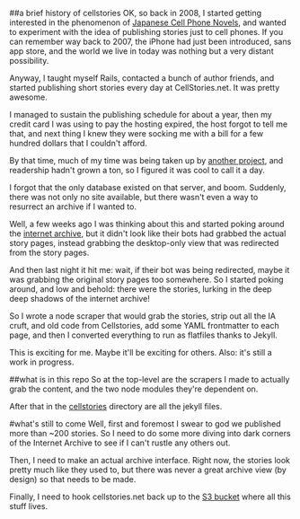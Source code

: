 ##a brief history of cellstories
OK, so back in 2008, I started getting interested in the phenomenon of [Japanese Cell Phone Novels](http://www.nytimes.com/2008/01/20/world/asia/20japan.html?pagewanted=all), and wanted to experiment with the idea of publishing stories just to cell phones. If you can remember way back to 2007, the iPhone had just been introduced, sans app store, and the world we live in today was nothing but a very distant possibility. 

Anyway, I taught myself Rails, contacted a bunch of author friends, and started publishing short stories every day at CellStories.net. It was pretty awesome.

I managed to sustain the publishing schedule for about a year, then my credit card I was using to pay the hosting expired, the host forgot to tell me that, and next thing I knew they were socking me with a bill for a few hundred dollars that I couldn't afford. 

By that time, much of my time was being taken up by [another project](http://www.amazon.com/The-Epic-Twitter-Quest-MayorEmanuel/dp/B007SRW9AW/ref=sr_1_1?ie=UTF8&qid=1390460999&sr=8-1&keywords=epic+twitter+quest+mayor), and readership hadn't grown a ton, so I figured it was cool to call it a day.

I forgot that the only database existed on that server, and boom. Suddenly, there was not only no site available, but there wasn't even a way to resurrect an archive if I wanted to.

Well, a few weeks ago I was thinking about this and started poking around the [internet archive](http://www.internetarchive.org), but it didn't look like their bots had grabbed the actual story pages, instead grabbing the desktop-only view that was redirected from the story pages.

And then last night it hit me: wait, if their bot was being redirected, maybe it was grabbing the original story pages too somewhere. So I started poking around, and low and behold: there were the stories, lurking in the deep deep shadows of the internet archive!

So I wrote a node scraper that would grab the stories, strip out all the IA cruft, and old code from Cellstories, add some YAML frontmatter to each page, and then I converted everything to run as flatfiles thanks to Jekyll.

This is exciting for me. Maybe it'll be exciting for others. Also: it's still a work in progress.

##what is in this repo
So at the top-level are the scrapers I made to actually grab the content, and the two node modules they're dependent on.

After that in the [cellstories](/cellstories) directory are all the jekyll files.

#what's still to come
Well, first and foremost I swear to god we published more than ~200 stories. So I need to do some more diving into dark corners of the Internet Archive to see if I can't rustle any others out.

Then, I need to make an actual archive interface. Right now, the stories look pretty much like they used to, but there was never a great archive view (by design) so that needs to be made. 

Finally, I need to hook cellstories.net back up to the [S3 bucket](http://www.cellstories.net.s3-website-us-east-1.amazonaws.com/) where all this stuff lives.
